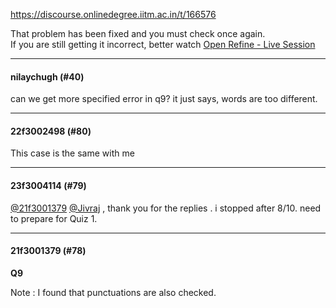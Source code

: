 https://discourse.onlinedegree.iitm.ac.in/t/166576

That problem has been fixed and you must check once again.<br/>
If you are still getting it incorrect, better watch <a href="https://drive.google.com/file/d/1iTygvMAQdNY9O09An0LZMyt2sFZufcLl/view?usp=sharing&amp;t=4431" rel="noopener nofollow ugc">Open Refine - Live Session </a></p><hr>

<h4>nilaychugh (#40)</h4>
<p>can we get more specified error in q9? it just says, words are too different.</p><hr>

<h4>22f3002498 (#80)</h4>
<p>This case is the same with me</p><hr>

<h4>23f3004114 (#79)</h4>
<p><a class="mention" href="/u/21f3001379">@21f3001379</a> <a class="mention" href="/u/jivraj">@Jivraj</a>  , thank you for the replies . i stopped after 8/10. need to prepare for Quiz 1.</p><hr>

<h4>21f3001379 (#78)</h4>
<p><strong>Q9</strong></p>
<p>Note : I found that punctuations are also checked.
